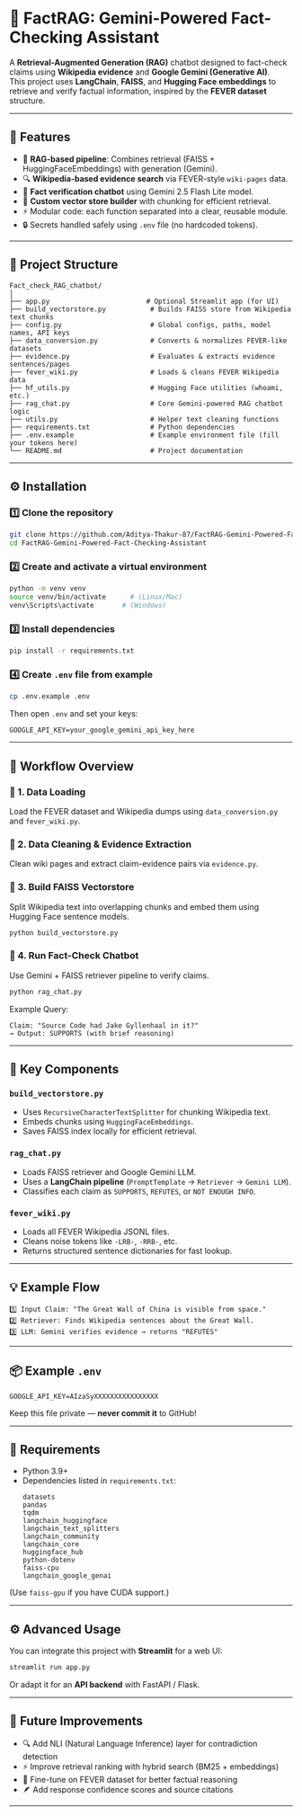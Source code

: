 # 🧠 FactRAG: Gemini-Powered Fact-Checking Assistant

A **Retrieval-Augmented Generation (RAG)** chatbot designed to fact-check claims using **Wikipedia evidence** and **Google Gemini (Generative AI)**.  
This project uses **LangChain**, **FAISS**, and **Hugging Face embeddings** to retrieve and verify factual information, inspired by the **FEVER dataset** structure.

---

## 🚀 Features

- 🧩 **RAG-based pipeline**: Combines retrieval (FAISS + HuggingFaceEmbeddings) with generation (Gemini).
- 🔍 **Wikipedia-based evidence search** via FEVER-style `wiki-pages` data.
- 💬 **Fact verification chatbot** using Gemini 2.5 Flash Lite model.
- 🧠 **Custom vector store builder** with chunking for efficient retrieval.
- ⚡ Modular code: each function separated into a clear, reusable module.
- 🔒 Secrets handled safely using `.env` file (no hardcoded tokens).

---

## 📁 Project Structure

```
Fact_check_RAG_chatbot/
│
├── app.py                        # Optional Streamlit app (for UI)
├── build_vectorstore.py           # Builds FAISS store from Wikipedia text chunks
├── config.py                      # Global configs, paths, model names, API keys
├── data_conversion.py             # Converts & normalizes FEVER-like datasets
├── evidence.py                    # Evaluates & extracts evidence sentences/pages
├── fever_wiki.py                  # Loads & cleans FEVER Wikipedia data
├── hf_utils.py                    # Hugging Face utilities (whoami, etc.)
├── rag_chat.py                    # Core Gemini-powered RAG chatbot logic
├── utils.py                       # Helper text cleaning functions
├── requirements.txt               # Python dependencies
├── .env.example                   # Example environment file (fill your tokens here)
└── README.md                      # Project documentation
```

---

## ⚙️ Installation

### 1️⃣ Clone the repository
```bash
git clone https://github.com/Aditya-Thakur-87/FactRAG-Gemini-Powered-Fact-Checking-Assistant.git
cd FactRAG-Gemini-Powered-Fact-Checking-Assistant
```

### 2️⃣ Create and activate a virtual environment
```bash
python -m venv venv
source venv/bin/activate      # (Linux/Mac)
venv\Scripts\activate       # (Windows)
```

### 3️⃣ Install dependencies
```bash
pip install -r requirements.txt
```

### 4️⃣ Create `.env` file from example
```bash
cp .env.example .env
```

Then open `.env` and set your keys:
```
GOOGLE_API_KEY=your_google_gemini_api_key_here
```

---

## 🧠 Workflow Overview

### 🔹 1. Data Loading
Load the FEVER dataset and Wikipedia dumps using `data_conversion.py` and `fever_wiki.py`.

### 🔹 2. Data Cleaning & Evidence Extraction
Clean wiki pages and extract claim-evidence pairs via `evidence.py`.

### 🔹 3. Build FAISS Vectorstore
Split Wikipedia text into overlapping chunks and embed them using Hugging Face sentence models.
```bash
python build_vectorstore.py
```

### 🔹 4. Run Fact-Check Chatbot
Use Gemini + FAISS retriever pipeline to verify claims.
```bash
python rag_chat.py
```

Example Query:
```
Claim: "Source Code had Jake Gyllenhaal in it?"
→ Output: SUPPORTS (with brief reasoning)
```

---

## 🧩 Key Components

### `build_vectorstore.py`
- Uses `RecursiveCharacterTextSplitter` for chunking Wikipedia text.  
- Embeds chunks using `HuggingFaceEmbeddings`.  
- Saves FAISS index locally for efficient retrieval.

### `rag_chat.py`
- Loads FAISS retriever and Google Gemini LLM.  
- Uses a **LangChain pipeline** (`PromptTemplate` → `Retriever` → `Gemini LLM`).  
- Classifies each claim as `SUPPORTS`, `REFUTES`, or `NOT ENOUGH INFO`.

### `fever_wiki.py`
- Loads all FEVER Wikipedia JSONL files.  
- Cleans noise tokens like `-LRB-`, `-RRB-`, etc.  
- Returns structured sentence dictionaries for fast lookup.

---

## 💡 Example Flow

```
1️⃣ Input Claim: "The Great Wall of China is visible from space."
2️⃣ Retriever: Finds Wikipedia sentences about the Great Wall.
3️⃣ LLM: Gemini verifies evidence → returns "REFUTES"
```

---

## 📦 Example `.env`
```
GOOGLE_API_KEY=AIzaSyXXXXXXXXXXXXXXXX
```

Keep this file private — **never commit it** to GitHub!

---

## 🧰 Requirements

- Python 3.9+  
- Dependencies listed in `requirements.txt`:
  ```
  datasets
  pandas
  tqdm
  langchain_huggingface
  langchain_text_splitters
  langchain_community
  langchain_core
  huggingface_hub
  python-dotenv
  faiss-cpu
  langchain_google_genai
  ```

(Use `faiss-gpu` if you have CUDA support.)

---

## ⚙️ Advanced Usage

You can integrate this project with **Streamlit** for a web UI:

```bash
streamlit run app.py
```

Or adapt it for an **API backend** with FastAPI / Flask.

---

## 🧩 Future Improvements

- 🔍 Add NLI (Natural Language Inference) layer for contradiction detection  
- ⚡ Improve retrieval ranking with hybrid search (BM25 + embeddings)  
- 🧠 Fine-tune on FEVER dataset for better factual reasoning  
- 🪶 Add response confidence scores and source citations  

---


